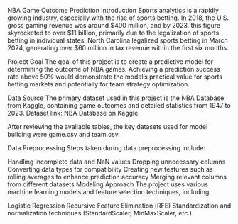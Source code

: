 NBA Game Outcome Prediction
Introduction
Sports analytics is a rapidly growing industry, especially with the rise of sports betting. In 2018, the U.S. gross gaming revenue was around $400 million, and by 2023, this figure skyrocketed to over $11 billion, primarily due to the legalization of sports betting in individual states.
North Carolina legalized sports betting in March 2024, generating over $60 million in tax revenue within the first six months.

Project Goal
The goal of this project is to create a predictive model for determining the outcome of NBA games. Achieving a prediction success rate above 50% would demonstrate the model’s practical value for sports betting markets and potentially for team strategy optimization.

Data Source
The primary dataset used in this project is the NBA Database from Kaggle, containing game outcomes and detailed statistics from 1947 to 2023.
Dataset link: NBA Database on Kaggle

After reviewing the available tables, the key datasets used for model building were game.csv and team.csv.

Data Preprocessing
Steps taken during data preprocessing include:

Handling incomplete data and NaN values
Dropping unnecessary columns
Converting data types for compatibility
Creating new features such as rolling averages to enhance prediction accuracy
Merging relevant columns from different datasets
Modeling Approach
The project uses various machine learning models and feature selection techniques, including:

Logistic Regression
Recursive Feature Elimination (RFE)
Standardization and normalization techniques (StandardScaler, MinMaxScaler, etc.)

